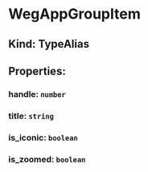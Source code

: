 # **WegAppGroupItem**

## **Kind: TypeAlias**

## **Properties**:

### handle: `number`

### title: `string`

### is_iconic: `boolean`

### is_zoomed: `boolean`
